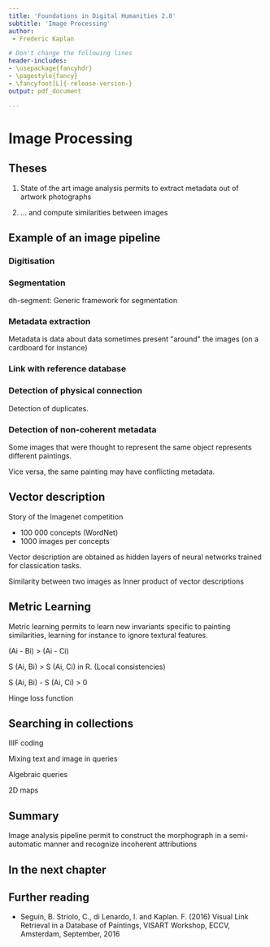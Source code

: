```yaml
---
title: 'Foundations in Digital Humanities 2.8'
subtitle: 'Image Processing'
author:
 - Frederic Kaplan

# Don't change the following lines
header-includes:
- \usepackage{fancyhdr}
- \pagestyle{fancy}
- \fancyfoot[L]{-release-version-}
output: pdf_document

---
```


# Image Processing

## Theses

1) State of the art image analysis permits to extract metadata out of artwork photographs

2) … and compute similarities between images



## Example of an image pipeline

### Digitisation

### Segmentation

dh-segment: Generic framework for segmentation

### Metadata extraction

Metadata is data about data sometimes present "around" the images (on a cardboard for instance)

### Link with reference database

### Detection of physical connection

Detection of duplicates. 

### Detection of non-coherent metadata

Some images that were thought to represent the same object represents different paintings.

Vice versa, the same painting may have conflicting metadata. 

## Vector description

Story of the Imagenet competition 

- 100 000 concepts (WordNet)
- 1000 images per concepts

Vector description are obtained as hidden layers of neural networks trained for classication tasks. 

Similarity between two images as Inner product of vector descriptions

## Metric Learning

Metric learning permits to learn new invariants specific to painting similarities, learning for instance to ignore textural features. 

(Ai - Bi) > (Ai - Ci)

S (Ai, Bi) > S (Ai, Ci) in R. (Local consistencies)

S (Ai, Bi) - S (Ai, Ci) > 0

Hinge loss function

## Searching in collections

IIIF coding

Mixing text and image in queries

Algebraic queries

2D maps

## Summary 

Image analysis pipeline permit to construct the morphograph in a semi-automatic manner and recognize incoherent attributions 

## In the next chapter



## Further reading

- Seguin, B. Striolo, C., di Lenardo, I. and Kaplan. F. (2016) Visual Link Retrieval in a Database of Paintings, VISART Workshop, ECCV, Amsterdam, September, 2016

